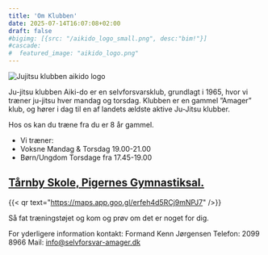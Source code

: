 ```yaml
---
title: 'Om Klubben'
date: 2025-07-14T16:07:08+02:00
draft: false
#bigimg: [{src: "/aikido_logo_small.png", desc:"bim!"}]
#cascade: 
#  featured_image: "aikido_logo.png"
---
```



![Jujitsu klubben aikido logo]( /aikido_logo_small.png "Jujitsu-klubben aiki-do logo")

Ju-jitsu klubben Aiki-do er en selvforsvarsklub, grundlagt i 1965, hvor vi træner ju-jitsu hver mandag og torsdag.
Klubben er en gammel ”Amager” klub, og hører i dag til en af landets ældste aktive Ju-Jitsu klubber. 

Hos os kan du træne fra du er 8 år gammel.


* Vi træner:
* Voksne Mandag & Torsdag 19.00-21.00
* Børn/Ungdom Torsdage fra 17.45-19.00

## [Tårnby Skole, Pigernes Gymnastiksal.](https://maps.app.goo.gl/erfeh4d5RCj9mNPJ7) 
{{< qr text="https://maps.app.goo.gl/erfeh4d5RCj9mNPJ7" />}}

Så fat træningstøjet og kom og prøv om det er noget for dig. 

For yderligere information kontakt:
Formand Kenn Jørgensen
Telefon: 2099 8966 
Mail: info@selvforsvar-amager.dk

